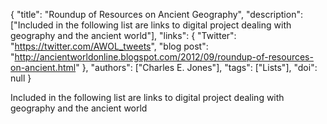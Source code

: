 {
  "title": "Roundup of Resources on Ancient Geography",
  "description": ["Included in the following list are links to digital project dealing with geography and the ancient world"],
  "links": {
    "Twitter": "https://twitter.com/AWOL_tweets",
    "blog post": "http://ancientworldonline.blogspot.com/2012/09/roundup-of-resources-on-ancient.html"
  },
  "authors": ["Charles E. Jones"],
  "tags": ["Lists"],
  "doi": null
}

<!-- Generated by csv2md.R – do not edit by hand -->

Included in the following list are links to digital project dealing with geography and the ancient world